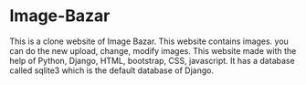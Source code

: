 # Image-Bazar
This is a clone website of Image Bazar.
This website contains images. you can do the new upload, change, modify images.
This website made with the help of Python, Django, HTML, bootstrap, CSS, javascript.
It has a database called sqlite3 which is the default database of Django.

